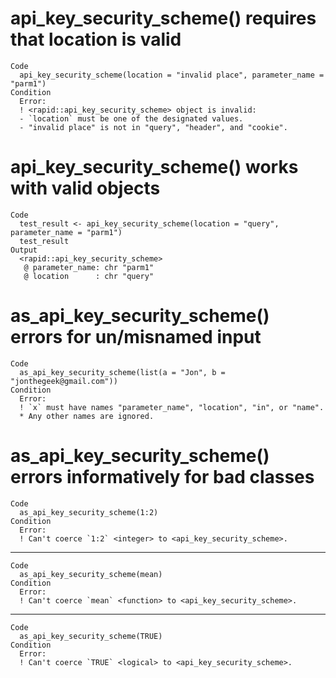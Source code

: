 # api_key_security_scheme() requires that location is valid

    Code
      api_key_security_scheme(location = "invalid place", parameter_name = "parm1")
    Condition
      Error:
      ! <rapid::api_key_security_scheme> object is invalid:
      - `location` must be one of the designated values.
      - "invalid place" is not in "query", "header", and "cookie".

# api_key_security_scheme() works with valid objects

    Code
      test_result <- api_key_security_scheme(location = "query", parameter_name = "parm1")
      test_result
    Output
      <rapid::api_key_security_scheme>
       @ parameter_name: chr "parm1"
       @ location      : chr "query"

# as_api_key_security_scheme() errors for un/misnamed input

    Code
      as_api_key_security_scheme(list(a = "Jon", b = "jonthegeek@gmail.com"))
    Condition
      Error:
      ! `x` must have names "parameter_name", "location", "in", or "name".
      * Any other names are ignored.

# as_api_key_security_scheme() errors informatively for bad classes

    Code
      as_api_key_security_scheme(1:2)
    Condition
      Error:
      ! Can't coerce `1:2` <integer> to <api_key_security_scheme>.

---

    Code
      as_api_key_security_scheme(mean)
    Condition
      Error:
      ! Can't coerce `mean` <function> to <api_key_security_scheme>.

---

    Code
      as_api_key_security_scheme(TRUE)
    Condition
      Error:
      ! Can't coerce `TRUE` <logical> to <api_key_security_scheme>.

